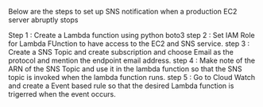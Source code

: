 Below are the steps to set up SNS notification when a production EC2 server abruptly stops

Step 1 : Create a Lambda function using python boto3
step 2 : Set IAM Role for Lambda FUnction to have access to the EC2 and SNS service.
step 3 : Create a SNS Topic and create subscription and choose Email as the protocol and mention the endpoint email address.
step 4 : Make note of  the ARN of the SNS Topic and use it in the lambda function so that the SNS topic is invoked when the lambda function runs.
step 5 : Go to Cloud Watch and create a Event based rule so that the desired Lambda function is trigerred when the event occurs.



